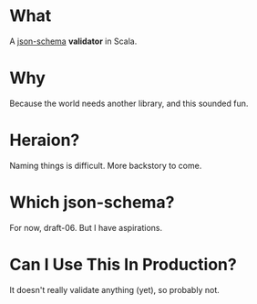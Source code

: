 # What
A [json-schema](http://json-schema.org) **validator** in Scala.

# Why
Because the world needs another library, and this sounded fun.

# Heraion?
Naming things is difficult. More backstory to come.

# Which json-schema?
For now, draft-06. But I have aspirations.

# Can I Use This In Production?
It doesn't really validate anything (yet), so probably not.

